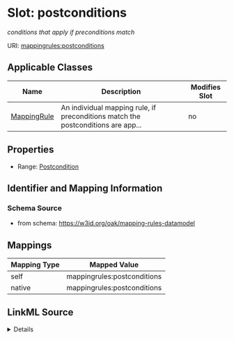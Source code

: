 

# Slot: postconditions


_conditions that apply if preconditions match_





URI: [mappingrules:postconditions](https://w3id.org/oak/mapping-rules-datamodel/postconditions)



<!-- no inheritance hierarchy -->





## Applicable Classes

| Name | Description | Modifies Slot |
| --- | --- | --- |
| [MappingRule](MappingRule.md) | An individual mapping rule, if preconditions match the postconditions are app... |  no  |







## Properties

* Range: [Postcondition](Postcondition.md)





## Identifier and Mapping Information







### Schema Source


* from schema: https://w3id.org/oak/mapping-rules-datamodel




## Mappings

| Mapping Type | Mapped Value |
| ---  | ---  |
| self | mappingrules:postconditions |
| native | mappingrules:postconditions |




## LinkML Source

<details>
```yaml
name: postconditions
description: conditions that apply if preconditions match
from_schema: https://w3id.org/oak/mapping-rules-datamodel
rank: 1000
alias: postconditions
owner: MappingRule
domain_of:
- MappingRule
range: Postcondition

```
</details>